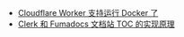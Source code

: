 - [Cloudflare Worker 支持运行 Docker 了](https://blog.cloudflare.com/cloudflare-containers-coming-2025/)
- [Clerk 和 Fumadocs 文档站 TOC 的实现原理](https://fuma-nama.vercel.app/blog/svg-art)